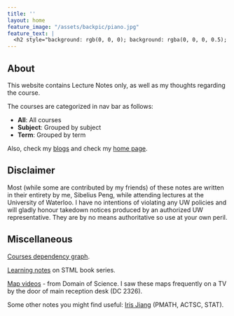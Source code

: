 ```yaml
---
title: ''
layout: home
feature_image: "/assets/backpic/piano.jpg"
feature_text: |
  <h2 style="background: rgb(0, 0, 0); background: rgba(0, 0, 0, 0.5); color: white; padding: 10px;"> Sibelius Peng's Lecture Notes</h2>
---
```




## About

This website contains Lecture Notes only, as well as my thoughts regarding the course.

The courses are categorized in nav bar as follows:
- **All**: All courses
- **Subject**: Grouped by subject
- **Term**: Grouped by term

Also, check my [blogs](https://blog.sibeliusp.com) and check my [home page](https://sibeliusp.com).

## Disclaimer

Most (while some are contributed by my friends) of these notes are written in their entirety by me, Sibelius Peng, while attending lectures at the University of Waterloo. I have no intentions of violating any UW policies and will gladly honour takedown notices produced by an authorized UW representative. They are by no means authoritative so use at your own peril.

## Miscellaneous
[Courses dependency graph](/courses_dependency/).

[Learning notes](/md/stml) on STML book series.

[Map videos](https://www.youtube.com/playlist?list=PLOYRlicwLG3St5aEm02ncj-sPDJwmojIS) - from Domain of Science. I saw these maps frequently on a TV by the door of main reception desk (DC 2326).

Some other notes you might find useful: [Iris Jiang](http://www.iris-jiang.com/notes.html) (PMATH, ACTSC, STAT).
